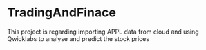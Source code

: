 # TradingAndFinace
This project is regarding importing APPL data from cloud and using Qwicklabs to analyse and predict the stock prices
